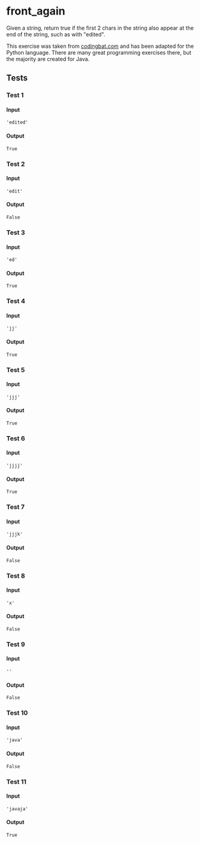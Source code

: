 # front_again




Given a string, return true if the first 2 chars in the string also appear at the end of the string, such as with "edited".

This exercise was taken from [codingbat.com](https://codingbat.com/prob/p196652) and has been adapted for the Python language. There are many great programming exercises there, but the majority are created for Java.






## Tests
### Test 1
#### Input
```
'edited'
```
#### Output
```
True
```
### Test 2
#### Input
```
'edit'
```
#### Output
```
False
```
### Test 3
#### Input
```
'ed'
```
#### Output
```
True
```
### Test 4
#### Input
```
'jj'
```
#### Output
```
True
```
### Test 5
#### Input
```
'jjj'
```
#### Output
```
True
```
### Test 6
#### Input
```
'jjjj'
```
#### Output
```
True
```
### Test 7
#### Input
```
'jjjk'
```
#### Output
```
False
```
### Test 8
#### Input
```
'x'
```
#### Output
```
False
```
### Test 9
#### Input
```
''
```
#### Output
```
False
```
### Test 10
#### Input
```
'java'
```
#### Output
```
False
```
### Test 11
#### Input
```
'javaja'
```
#### Output
```
True
```


